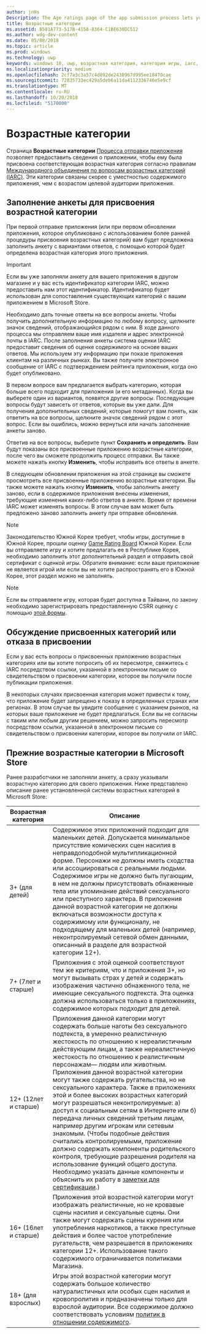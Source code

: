 ```yaml
---
author: jnHs
Description: The Age ratings page of the app submission process lets you provide information about your app so it can receive the appropriate age ratings from the International Age Ratings Coalition (IARC).
title: Возрастные категории
ms.assetid: B501A773-517B-4158-8364-C1BE630DC512
ms.author: wdg-dev-content
ms.date: 05/08/2018
ms.topic: article
ms.prod: windows
ms.technology: uwp
keywords: windows 10, uwp, возрастная категория, категория игры, iarc, оценка, анкета, комиссия по оценке, оценка содержимого
ms.localizationpriority: medium
ms.openlocfilehash: 2cf7a3c3a57c4d892de2438967d995ee18470cae
ms.sourcegitcommit: 72835733ec429a5deb6a11da4112336746e5e9cf
ms.translationtype: MT
ms.contentlocale: ru-RU
ms.lasthandoff: 10/20/2018
ms.locfileid: "5170000"
---
```

# <a name="age-ratings"></a>Возрастные категории

Страница **Возрастные категории** [Процесса отправки приложения](app-submissions.md) позволяет предоставить сведения о приложении, чтобы ему была присвоена соответствующая возрастная категория согласно правилам [Международного объединения по вопросам возрастных категорий (IARC)](http://go.microsoft.com/fwlink/p/?LinkId=716854). Эти категории связаны скорее с уместностью содержимого приложения, чем с возрастом целевой аудитории приложения.

## <a name="answering-the-age-ratings-questionnaire"></a>Заполнение анкеты для присвоения возрастной категории

При первой отправке приложения (или при первом обновлении приложения, которое опубликовано с использованием более ранней процедуры присвоения возрастных категорий) вам будет предложена заполнить анкету с вариантами ответов, с помощью которой будет определена возрастная категория этого приложения.

> [!IMPORTANT]
> Если вы уже заполняли анкету для вашего приложения в другом магазине и у вас есть идентификатор категории IARC, можно предоставить нам этот идентификатор. Идентификатор будет использован для сопоставления существующих категорий с вашим приложением в Microsoft Store.

Необходимо дать точные ответы на все вопросы анкеты. Чтобы получить дополнительную информацию по любому вопросу, щелкните значок сведений, отображающийся рядом с ним. В ходе данного процесса мы отправляем ваше имя издателя и адрес электронной почты в IARC. После заполнения анкеты система оценки IARC предоставит сведения об оценке содержимого на основе ваших ответов. Мы используем эту информацию при показе приложения клиентам на различных рынках. Вы также получите электронное сообщение от IARC с подтверждением рейтинга приложения, когда оно будет опубликовано.

В первом вопросе вам предлагается выбрать категорию, которая больше всего подходит для приложения (и его метаданных). Когда вы выберете один из вариантов, появятся другие вопросы. Последующие вопросы будут зависеть от ответов, которые вы уже дали. Для получения дополнительных сведений, которые помогут вам понять, как ответить на все вопросы, щелкните значок сведений рядом с этот вопрос. Если вы ошиблись, можно вернуться или начать заполнение анкеты заново.

Ответив на все вопросы, выберите пункт **Сохранить и определить**. Вам будут показаны все присвоенные приложению возрастные категории, после чего вы сможете продолжить процесс отправки. Вы также можете нажать кнопку **Изменить**, чтобы исправить все ответы в анкете.

В следующем обновлении приложения на этой странице вы сможете просмотреть все присвоенные приложению возрастные категории. Вы также можете нажать кнопку **Изменить**, чтобы заполнить анкету заново, если в содержимое приложения внесены изменения, требующие изменения каких-либо ответов в анкете. Время от времени IARC может изменять вопросы. В этом случае вам может быть предложено заново заполнить анкету при отправке обновления.

<span id="boards" />

> [!NOTE]
> Законодательство Южной Кореи требует, чтобы игры, доступные в Южной Корее, прошли оценку [Game Rating Board](http://go.microsoft.com/fwlink/p/?LinkId=228256) Южной Кореи. Если вы отправляете игру и хотите предлагать ее в Республике Корея, необходимо заполнить этот дополнительный раздел и отправить свой сертификат с оценкой игры. Обратите внимание: если ваше приложение не является игрой или если вы не хотите распространять его в Южной Корее, этот раздел можно не заполнять.

> [!NOTE]
> Если вы отправляете игру, которая будет доступна в Тайвани, по закону необходимо зарегистрировать предоставленную CSRR оценку с помощью [этой формы](https://go.microsoft.com/fwlink/?linkid=867281). 

<span id="appeal" />

## <a name="appealing-ratings-or-refused-classifications"></a>Обсуждение присвоенных категорий или отказа в присвоении

Если у вас есть вопросы о присвоенных приложению возрастных категориях или вы хотите попросить об их пересмотре, свяжитесь с IARC посредством ссылки, указанной в электронном письме со свидетельством о присвоении категории, которое вы получили после публикации приложения.

В некоторых случаях присвоенная категория может привести к тому, что приложение будет запрещено к показу в определенных странах или регионах. В этом случае вы увидите сообщение с указанием рынков, на которых ваше приложение не будет предлагаться. Если вы не согласны с таким или любым другим решением, можно запросить пересмотр посредством ссылки, указанной в электронном письме со свидетельством о присвоении категории, которое вы получили от IARC.


## <a name="previous-microsoft-store-age-ratings"></a>Прежние возрастные категории в Microsoft Store

Ранее разработчики не заполняли анкету, а сразу указывали возрастную категорию для своего приложения. Ниже представлено описание ранее установленной системы возрастных категорий в Microsoft Store:

| Возрастная категория                           | Описание                            |
|--------------------------------------|----------------------------------------|
| 3+ (для детей)     | Содержимое этих приложений подходит для маленьких детей. Допускается минимальное присутствие комических сцен насилия в неправдоподобной мультипликационной форме. Персонажи не должны иметь сходства или ассоциироваться с реальными людьми. Содержимое игры не должно быть пугающим, в нем не должны присутствовать обнаженные тела или упоминание действий сексуального или преступного характера. В приложения данной возрастной категории не должны включаться возможности доступа к содержимому или функционалу, не подходящему для маленьких детей (например, неконтролируемый сетевой обмен данными, описанный в разделе для возрастной категории 12+).            |
| 7+ (7лет и старше)   | Приложения с этой оценкой соответствуют тем же критериям, что и приложения 3+, но могут вызывать страх у детей и содержать изображения частично обнаженного тела, не имеющие сексуального подтекста. Эта оценка должна использоваться только в приложениях, содержимое которых подходит для детей.                                                                                   |
| 12+ (12лет и старше) | Приложения данной категории могут содержать больше наготы без сексуального подтекста, в умеренно реалистичную жестокость по отношению к нереалистичным действующим лицам, а также нереалистичную жестокость по отношению к реалистичным персонажам— людям или животным. Приложения данной возрастной категории могут также содержать ругательства, но не сексуального характера. Также в приложениях этой и более высоких возрастных категорий могут разрешаться неконтролируемые: а) доступ к социальным сетям в Интернете или б) передача личных сведений третьим лицам, например другим игрокам или сетевым знакомым. (Чтобы подобные действия считались контролируемыми, приложение должно содержать компоненты родительского контроля, требующие разрешения родителя на использование функций общего доступа. Необходимо указать данные компоненты и объяснить их работу в [заметки для сертификации](notes-for-certification.md).) |
| 16+ (16лет и старше) | Приложения этой возрастной категории могут изображать реалистичные, но не кровавые сцены насилия и сексуальные сцены. Они также могут содержать сцены курения или употребления наркотиков, а также преступные действия и более частое употребление ругательств, чем разрешается в приложениях категории 12+. Использование такого содержимого ограничивается политиками Магазина.                                                                                                                           |
| 18+ (для взрослых)            | Игры этой возрастной категории могут содержать большое количество натуралистичных или особых сцен насилия и кровопролития и предназначены только для взрослой аудитории. Все содержимое должно соответствовать условиям [политик в отношении содержимого](https://docs.microsoft.com/legal/windows/agreements/store-policies).                                                                                                                                                            |
